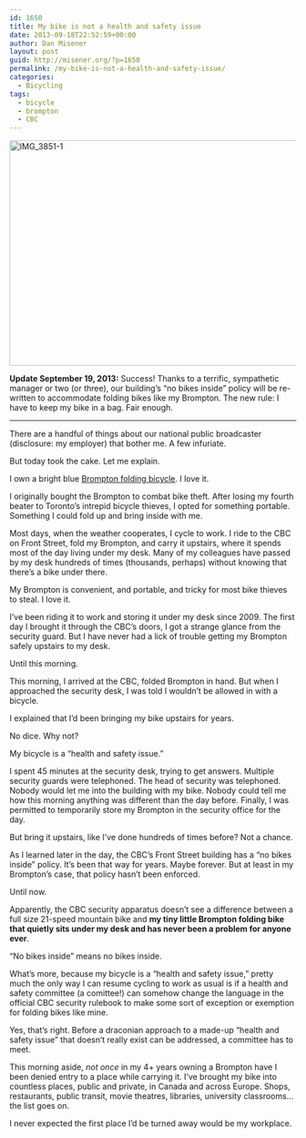 ```yaml
---
id: 1650
title: My bike is not a health and safety issue
date: 2013-09-18T22:52:59+00:00
author: Dan Misener
layout: post
guid: http://misener.org/?p=1650
permalink: /my-bike-is-not-a-health-and-safety-issue/
categories:
  - Bicycling
tags:
  - bicycle
  - brompton
  - CBC
---
```

<img class="alignnone size-medium wp-image-1651" alt="IMG_3851-1" src="http://misener.org/wp-content/uploads/2013/09/IMG_3851-1-e1379561989481-528x396.jpg" width="528" height="396" srcset="http://home.misener.org/wordpress/wp-content/uploads/2013/09/IMG_3851-1-e1379561989481-528x396.jpg 528w, http://home.misener.org/wordpress/wp-content/uploads/2013/09/IMG_3851-1-e1379561989481-1024x768.jpg 1024w" sizes="(max-width: 528px) 100vw, 528px" />

**Update September 19, 2013:** Success! Thanks to a terrific, sympathetic manager or two (or three), our building&#8217;s &#8220;no bikes inside&#8221; policy will be re-written to accommodate folding bikes like my Brompton. The new rule: I have to keep my bike in a bag. Fair enough.

* * *

There are a handful of things about our national public broadcaster (disclosure: my employer) that bother me. A few infuriate.

But today took the cake. Let me explain.

I own a bright blue [Brompton folding bicycle](http://brompton.com/). I love it.

I originally bought the Brompton to combat bike theft. After losing my fourth beater to Toronto&#8217;s intrepid bicycle thieves, I opted for something portable. Something I could fold up and bring inside with me.

Most days, when the weather cooperates, I cycle to work. I ride to the CBC on Front Street, fold my Brompton, and carry it upstairs, where it spends most of the day living under my desk. Many of my colleagues have passed by my desk hundreds of times (thousands, perhaps) without knowing that there&#8217;s a bike under there.

My Brompton is convenient, and portable, and tricky for most bike thieves to steal. I love it.

I&#8217;ve been riding it to work and storing it under my desk since 2009. The first day I brought it through the CBC&#8217;s doors, I got a strange glance from the security guard. But I have never had a lick of trouble getting my Brompton safely upstairs to my desk.

Until this morning.

This morning, I arrived at the CBC, folded Brompton in hand. But when I approached the security desk, I was told I wouldn&#8217;t be allowed in with a bicycle.

I explained that I&#8217;d been bringing my bike upstairs for years.

No dice. Why not?

My bicycle is a &#8220;health and safety issue.&#8221;

I spent 45 minutes at the security desk, trying to get answers. Multiple security guards were telephoned. The head of security was telephoned. Nobody would let me into the building with my bike. Nobody could tell me how this morning anything was different than the day before. Finally, I was permitted to temporarily store my Brompton in the security office for the day.

But bring it upstairs, like I&#8217;ve done hundreds of times before? Not a chance.

As I learned later in the day, the CBC&#8217;s Front Street building has a &#8220;no bikes inside&#8221; policy. It&#8217;s been that way for years. Maybe forever. But at least in my Brompton&#8217;s case, that policy hasn&#8217;t been enforced.

Until now.

Apparently, the CBC security apparatus doesn&#8217;t see a difference between a full size 21-speed mountain bike and **my tiny little Brompton folding bike that quietly sits under my desk and has never been a problem for anyone ever**.

&#8220;No bikes inside&#8221; means no bikes inside.

What&#8217;s more, because my bicycle is a &#8220;health and safety issue,&#8221; pretty much the only way I can resume cycling to work as usual is if a health and safety committee (a comittee!) can somehow change the language in the official CBC security rulebook to make some sort of exception or exemption for folding bikes like mine.

Yes, that&#8217;s right. Before a draconian approach to a made-up &#8220;health and safety issue&#8221; that doesn&#8217;t really exist can be addressed, a committee has to meet.

This morning aside, _not once_ in my 4+ years owning a Brompton have I been denied entry to a place while carrying it. I&#8217;ve brought my bike into countless places, public and private, in Canada and across Europe. Shops, restaurants, public transit, movie theatres, libraries, university classrooms… the list goes on.

I never expected the first place I&#8217;d be turned away would be my workplace.